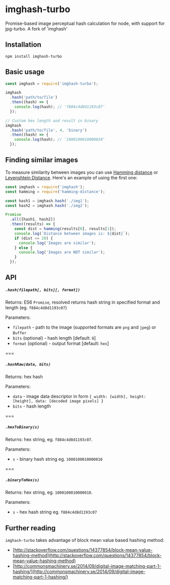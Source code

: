 # imghash-turbo 
Promise-based image perceptual hash calculation for node, with support for jpg-turbo. A fork of 'imghash'

## Installation

```
npm install imghash-turbo
```

## Basic usage

```javascript
const imghash = require('imghash-turbo');

imghash
  .hash('path/to/file')
  .then((hash) => {
    console.log(hash); // 'f884c4d8d1193c07'
  });

// Custom hex length and result in binary
imghash
  .hash('path/to/file', 4, 'binary')
  .then((hash) => {
    console.log(hash); // '1000100010000010'
  });
```

## Finding similar images

To measure similarity between images you can use [Hamming distance](https://en.wikipedia.org/wiki/Hamming_distance) or [Levenshtein Distance](https://en.wikipedia.org/wiki/Levenshtein_distance). Here's an example of using the first one:

```javascript
const imghash = require('imghash');
const hamming = require('hamming-distance');

const hash1 = imghash.hash('./img1');
const hash2 = imghash.hash('./img2');

Promise
  .all([hash1, hash2])
  .then((results) => {
    const dist = hamming(results[0], results[1]);
    console.log(`Distance between images is: ${dist}`);
    if (dist <= 20) {
      console.log('Images are similar');
    } else {
      console.log('Images are NOT similar');
    }
  });
```

## API

##### `.hash(filepath[, bits][, format])`

Returns: ES6 `Promise`, resolved returns hash string in specified format and length (eg. `f884c4d8d1193c07`)

Parameters:

* `filepath` - path to the image (supported formats are `png` and `jpeg`) or `Buffer`
* `bits` (optional) - hash length [default: `8`]
* `format` (optional) - output format [default: `hex`]

===

##### `.hashRaw(data, bits)`

Returns: hex hash

Parameters:

* `data` - image data descriptor in form `{ width: [width], height: [height], data: [decoded image pixels] }`
* `bits` - hash length

===

##### `.hexToBinary(s)`

Returns: hex string, eg. `f884c4d8d1193c07`.

Parameters:

* `s` - binary hash string eg. `1000100010000010`

===


##### `.binaryToHex(s)`

Returns: hex string, eg. `1000100010000010`.

Parameters:

* `s` - hex hash string eg. `f884c4d8d1193c07`

## Further reading

`imghash-turbo` takes advantage of block mean value based hashing method:

* [http://stackoverflow.com/questions/14377854/block-mean-value-hashing-method](http://stackoverflow.com/questions/14377854/block-mean-value-hashing-method)
* [http://commonsmachinery.se/2014/09/digital-image-matching-part-1-hashing/](http://commonsmachinery.se/2014/09/digital-image-matching-part-1-hashing/)
